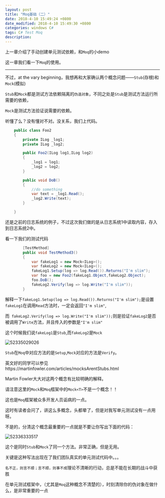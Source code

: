 ```yaml
---
layout: post
title: "Moq基础（二）"
date: 2018-4-10 15:49:24 +0800
date_modified: 2018-4-10 15:49:30 +0800
categories: windows C#
tags: C# Test Moq
description: 
---
```


上一章介绍了手动创建单元测试依赖，和`Moq`的小demo

这一章我们看一下`Moq`的使用。

-----

不过，at the vary beginning，我想再和大家确认两个概念问题——`Stub`(存根)和`Mock`(模拟)

`Stub`和`Mock`都是测试方法依赖隔离的`伪造对象`，不同之处是`Stub`是测试方法运行所需要的依赖，

`Mock`是测试方法验证说需要的依赖。

听懂了么？没有懂对不对。没关系，我们上代码。

```c#
    public class Foo2
    {
        private ILog _log1;
        private ILog _log2;

        public Foo2(ILog log1,ILog log2)
        {
            _log1 = log1;
            _log2 = log2;
        }

        public void DoB()
        {
            //do something
            var text = _log1.Read();
            _log2.Write(text);
        }

    }
```

还是之前的日志系统的例子，不过这次我们做的是从日志系统1中读取内容，存入到日志系统2中。

看一下我们的测试代码

```c#
        [TestMethod]
        public void TestMethod3()
        {
            var fakeLog1 = new Mock<ILog>();
            var fakeLog2 = new Mock<ILog>();
            fakeLog1.Setup(log => log.Read()).Returns("I'm slim");
            var foo = new Foo2(fakeLog1.Object,fakeLog2.Object);
            foo.DoB();
            fakeLog2.Verify(log => log.Write("I'm slim"));
        }
```

解释一下`fakeLog1.Setup(log => log.Read()).Returns("I'm slim");`是设置`fakeLog1`在调用`Read`方法时，一定会返回`"I'm slim"`,

而` fakeLog2.Verify(log => log.Write("I'm slim"));`则是验证`fakeLog2`是否被调用了`Write`方法，并且传入的参数是`"I'm slim"`

这个时候我们说`fakeLog1`是`Stub`,而`fakeLog2`是`Mock`

![52335029026](../media/1523350290260.png)



`Stub`在`Moq`中对应方法的是`Setup`,`Mock`对应的方法是`Verify`。

英文好的同学可以参见https://martinfowler.com/articles/mocksArentStubs.html

Martin Fowler大大对这两个概念有比较明确的解释。

请注意这里的`Mock`和`Moq`框架中的`Mock<T>`不是一个概念！！

这也是`Moq`框架被众多开发人员诟病的一点。



这时有读者会问了，讲这么多概念，头都晕了，但是对我写单元测试没有一点用呀。

不是的，分清这个概念最重要的一点就是不要让你写出下面的代码：

![52336333517](../media/1523363335179.png)

这个是同时`Stub`和`Mock`了同一个方法。非常正确，但是无用。

关键是这种写法出现在了我们团队真实的单元测试代码中。。。



`名不正，则言不顺；言不顺，则事不成`理论不清晰的行动，总是不能在长期的战斗中获胜

在单元测试框架中，（尤其是`Moq`这种概念不清楚的），时刻清除你的伪对象在做什么，是非常重要的一点

